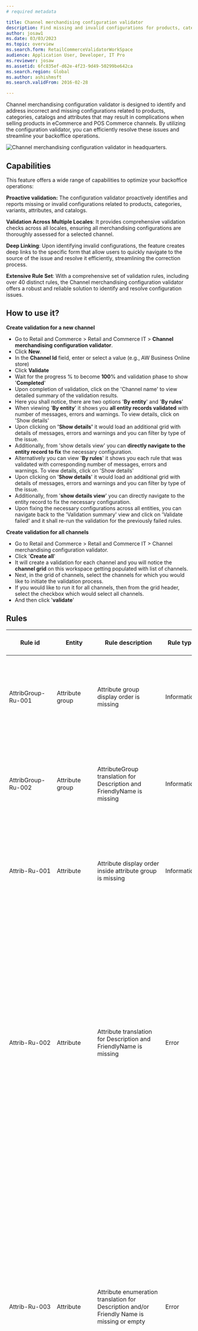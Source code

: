 ```yaml
---
# required metadata

title: Channel merchandising configuration validator
description: Find missing and invalid configurations for products, categories, and attributes by channel. 
author: josaw1
ms.date: 03/03/2023
ms.topic: overview
ms.search.form: RetailCommerceValidatorWorkSpace 
audience: Application User, Developer, IT Pro
ms.reviewer: josaw
ms.assetid: 6fc835ef-d62e-4f23-9d49-50299be642ca
ms.search.region: Global
ms.author: ashishmsft
ms.search.validFrom: 2016-02-28

---
```


Channel merchandising configuration validator is designed to identify and address incorrect and missing configurations related to products, categories, catalogs and attributes that may result in complications when selling products in eCommerce and POS Commerce channels. By utilizing the configuration validator, you can efficiently resolve these issues and streamline your backoffice operations.

![Channel merchandising configuration validator in headquarters.](media/channel-merch-config-validator.png)


## Capabilities

This feature offers a wide range of capabilities to optimize your backoffice operations:

**Proactive validation:** The configuration validator proactively identifies and reports missing or invalid configurations related to products, categories, variants, attributes, and catalogs.

**Validation Across Multiple Locales**: It provides comprehensive validation checks across all locales, ensuring all merchandising configurations are thoroughly assessed for a selected channel.

**Deep Linking**: Upon identifying invalid configurations, the feature creates deep links to the specific form that allow users to quickly navigate to the source of the issue and resolve it efficiently, streamlining the correction process.

**Extensive Rule Set**: With a comprehensive set of validation rules, including over 40 distinct rules, the Channel merchandising configuration validator offers a robust and reliable solution to identify and resolve configuration issues.

## How to use it? 

**Create validation for a new channel**
- Go to Retail and Commerce > Retail and Commerce IT > **Channel merchandising configuration validator**.
- Click **New**.
- In the **Channel Id** field, enter or select a value (e.g., AW Business Online store)
- Click **Validate**
- Wait for the progress % to become **100**% and validation phase to show '**Completed**' 
- Upon completion of validation, click on the 'Channel name' to view detailed summary of the validation results. 
- Here you shall notice, there are two options '**By entity**' and '**By rules**' 
- When viewing '**By entity**' it shows you **all entity records validated** with number of messages, errors and warnings. To view details, click on 'Show details' 
- Upon clicking on **'Show details'** it would load an additional grid with details of messages, errors and warnings and you can filter by type of the issue. 
- Additionally, from 'show details view' you can **directly navigate to the entity record to fix** the necessary configuration. 
- Alternatively you can view '**By rules**' it shows you each rule that was validated with corresponding number of messages, errors and warnings. To view details, click on 'Show details' 
- Upon clicking on '**Show details**' it would load an additional grid with details of messages, errors and warnings and you can filter by type of the issue. 
- Additionally, from '**show details view**' you can directly navigate to the entity record to fix the necessary configuration. 
- Upon fixing the necessary configurations across all entities, you can navigate back to the 'Validation summary' view and click on 'Validate failed' and it shall re-run the validation for the previously failed rules. 

**Create validation for all channels**
- Go to Retail and Commerce > Retail and Commerce IT > Channel merchandising configuration validator.
- Click '**Create all**' 
- It will create a validation for each channel and you will notice the **channel grid** on this workspace getting populated with list of channels. 
- Next, in the grid of channels, select the channels for which you would like to initiate the validation process. 
- If you would like to run it for all channels, then from the grid header, select the checkbox which would select all channels. 
- And then click '**validate**' 

## Rules

| Rule id | Entity | Rule description | Rule type | Effect of incorrect configuration|
|--------|--------|--------|--------|--------|
| AttribGroup-Ru-001 | Attribute group  | Attribute group display order is missing | Information |  If attributes on a product are based of multiple attribute groups, then they will be ordered using default ordering of attributes |
| AttribGroup-Ru-002 | Attribute group  | AttributeGroup translation for Description and FriendlyName is missing | Information | This will have impact on HQ user, when they have user preferences set to use language different than default system language. |
| Attrib-Ru-001 | Attribute  | Attribute display order inside attribute group is missing | Information | If attributes on a product are based of multiple attribute groups, then they will be ordered using default ordering of attributes |
| Attrib-Ru-002 | Attribute  | Attribute translation for Description and FriendlyName is missing  | Error | If a channel is configured to render data in the language other than system default language (not to be confused with channel 'default' language) then standard attributes (including refiners associated with those attributes) won't be rendered correctly. Also, this will have impact on HQ user, when they have user preferences set to use language different than default system language. |
| Attrib-Ru-003 | Attribute  |Attribute enumeration translation for Description and/or Friendly Name is missing or empty | Error | If a channel is configured to render data in the language other than system default language (not to be confused with channel 'default' language) then list-values based attributes (including refiners associated with those attributes) won't be rendered correctly. Also, this will have impact on HQ user, when they have user preferences set to use language different than default system language. |
| Attrib-Ru-004 | Attribute  |Attribute value translation for specified channel attribute override is missing | Error |  If a channel is configured to render data in the language other than system default language (not to be confused with channel 'default' language) then attribute values (including refiner values associated with those attributes) won't be rendered correctly. Also, this will have impact on HQ user, when they have user preferences set to use language different than default system language. |
| Cata-Ru-001 | Catalog | Catalog target is B2B and customer type is B2C, both should be same  | Error | This is a mismatch between type of Channels associated with Catalog, B2B catalogs are only discoverable in B2B online channels. |
| Cata-Ru-002 | Catalog | Catalog target is B2C and customer type is B2B, both should be same  | Error | This is a mismatch between type of Channels associated with Catalog, B2B catalogs are only discoverable in B2B online channels. |
| Cata-Ru-003 | Catalog | Catalog is expired | Information | This suggests that there are catalogs associated with channel, that are expired and hence they wouldn't be discoverable in channels |
| Cata-Ru-004 | Catalog | Catalog translation is missing | Error | If channel is configured to support languages, other than system default language - in that case this catalog won't appear in the catalog picker |
| Cata-Ru-005 | Catalog | Catalog product is not assorted | Warning | There are products in the catalog definition, that are no longer assorted to the channel and hence won't be discoverable in the channel while browsing catalogs | 
| Cata-Ru-006 | Catalog | Catalog product is not released | Warning | There are products in the catalog definition, that are not released to the legal entity associated with the channel and hence won't be discoverable in the channel while browsing catalogs | 
| Cata-Ru-007 | Catalog | Catalog product overridden attribute value translation is missing | Error | If user intended to override product attribute value at a catalog level, but that overridden value is not translated for languages associated with the channel. Thus, these catalog-specific attribute values won't be shown during the catalog browsing. | 
| Cate-Ru-001 | Channel navigation hierarchy | Category is inactive | Warning | The inactive categories from Channel navigation hierarchy will not be shown in channel while browsing categories or catalogs|
| Cate-Ru-002 | Channel navigation hierarchy | Category display order is not specified | Warning | The categories will be sorted in a default manner (e.g., alphabetically)|
| Cate-Ru-003 | Channel navigation hierarchy | Category translation is missing | Error | Categories that are missing translation will show up as blank names in the navigation hierarchy module on the eCommerce sites and Category tile with missing names on POS |  
| Channel-Ru-001 | Channel navigation hierarchy | Channel category hierarchy is missing | Error |Due to missing category hierarchy association with channel, there will not be any categories shown on the eCommerce sites or POS channels for product browsing.|
| Hierarchy-Ru-001 | Channel navigation hierarchy | Category hierarchy translation is missing | Warning | This will have impact on HQ user, when they have user preferences set to use language different than default system language.|
| Hierarchy-Ru-002 | Channel navigation hierarchy | Channel Category hierarchy is not assigned to navigation role | Error |If navigation role is removed from the category hierarchy after being associated with channel, all categories and products will not be discoverable in the channel.|
| KitComp-Ru-001 | Kits and kit components | Kit component is not released in the legal entity | Error |Kit won't be discoverable in the POS, if the components of the kits have not been released to the legal entity associated with the channel.|
| KitComp-Ru-002 | Kits and kit components | Kit and kit components must be part of the same assortment. | Warning |If the kit and kit components (including substitute components) are not part of the same assortment, then Kit selling won't function properly on the POS |
| KitComp-Ru-003 | Kits and kit components | Kit component is excluded from the assortment. | Warning | If the kit component is excluded from the assortment, and if there's no substitution for the component, then kit won't be rendered correctly on POS. Otherwise, entire kit will be excluded from the assortment|
| KitCompSubs-Ru-001 | Kits and kit components | Substitute of the Kit component is not released in the legal entity | Error | If the kit component is excluded from the assortment, and if there's no substitution for the component, then kit won't be rendered correctly on POS|
| KitCompSubs-Ru-002 | Kits and kit components | Kit and kit components(including substitutions) must be part of the same assortment. | Warning |If the kit and kit components (including substitute components) are not part of the same assortment, then Kit selling won't function properly on the POS   |
| Kit-Ru-001 | Kits and kit components | Kit product is not released in the legal entity. | Error | Considering kit product is not released to a legal entity associated with channel, this kit will not be discoverable in Commerce channels. | 
| Prod-Ru-001 | Product dimensions | Master product Color translation is missing | Error | Due to missing translation values of color values for the languages configured for the channel, color options would appear blank and user may not be able to select correct color value for their variant selection | 
| Prod-Ru-002 | Product dimensions | Master product Style translation is missing | Error | Due to missing translation values of style values for the languages configured for the channel, style options would appear blank and user may not be able to select correct style value for their variant selection | 
| Prod-Ru-003 | Product dimensions | Master product Size translation is missing | Error | Due to missing translation values of size values for the languages configured for the channel, size options would appear blank and user may not be able to select correct size value for their variant selection | 
| Prod-Ru-004 | Product dimensions | Master product Configuration translation is missing | Error | Due to missing translation values of configuration values for the languages configured for the channel, configuration options would appear blank and user may not be able to select correct configuration value for their variant selection| 
| Prod-Ru-005 | Product assortments | The product is not active in any assortments, and it won’t be shown on channel. | Warning | These are products associated with the categories in the channel navigation hierarchies, but not part of any assortments associated with the channel, those products will not show up in Comemrce channels | 
| Prod-Ru-006 | Product assortments | The product is excluded. If any product has at least one exclusion , then it is not going to show up | Warning | These are products that are excluded in atleast one assortment that's associated with the channel and these products will not be discoverable in Commerce channels.  | 
| Prod-Ru-007 | Product and product masters | Product name translation is missing | Error | If channel is configured to support languages, other than system default language - in that case this product won't render correctly in the product browsing results in Commerce channels | 
| Prod-Ru-008 | Product and product masters | Product is not categorized | Error | These are products that are part of the assortment, and released to the LE associated with the channel but missing association to category in the navigation hierarchy, and thus won't be discoverable in product browsing results. | 
| Prod-Ru-009 | Product and product masters | Inventory unit is missing | Warning | These are products with missing inventory unit of measure, which may have an impact on the inventory related operations | 
| Prod-Ru-010 | Product and product masters | Sales unit is missing | Error | These are products with missing sales unit of measure, which may have an impact on the product discovery and ordering capabilities. | 
| Prod-Ru-011 | Product and product masters | Invent base price is missing  | Warning |These are products with missing inventory base price, which may have an impact on the inventory related operations | 
| Prod-Ru-012 | Product and product masters | Sales price is missing | Error | These are products with missing sales base price, which may have an impact on the product discovery and ordering capabilities. | 
| Prod-Ru-013 | Product and product masters | Product is stopped for sales | Warning | These are products that are marked to not be allowed to order, but they will be discoverable in product browsing results in Commerce channels| 
| Prod-Ru-014 | Product and product masters | Product is not released but assorted | Warning | These are products that are not going to be discoverable in Commerce Channels as they are not released to a legal entity associated with the channel. | 
| Prod-Ru-015 | Product and product masters | Product is categorized to an inactive category | Warning | These are products that are categorized to an inactive category of the Channel navigation hierarchy associated with channel, and thus won't be discoverable in the Commerce channels |
| Prod-Ru-016 | Product and product masters | Product master or distinct product attribute translation is missing | Error | If a channel is configured to render data in the language other than system default language (not to be confused with channel 'default' language) then standard attributes (including refiners associated with those attributes) won't be rendered correctly. Also, this will have impact on HQ user, when they have user preferences set to use language different than default system language. |
| Prod-Ru-017 | Product and product masters | Product description translation is missing | Error |If a channel is configured to render data in the language other than system default language (not to be confused with channel 'default' language) then product description won't be rendered correctly. Also, this will have impact on HQ user, when they have user preferences set to use language different than default system language.  |



